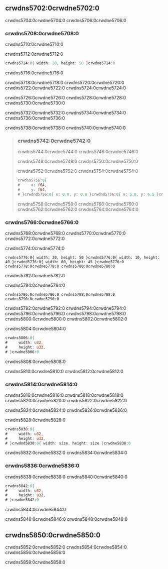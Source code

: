 ## crwdns5702:0crwdne5702:0

crwdns5704:0crwdne5704:0 crwdns5706:0crwdne5706:0

### crwdns5708:0crwdne5708:0

crwdns5710:0crwdne5710:0

<span class="filename">crwdns5712:0crwdne5712:0</span>

```rust
crwdns5714:0{ width: 30, height: 50 }crwdne5714:0
```


<span class="caption">crwdns5716:0crwdne5716:0</span>

crwdns5718:0crwdne5718:0 crwdns5720:0crwdne5720:0 crwdns5722:0crwdne5722:0 crwdns5724:0crwdne5724:0

crwdns5726:0crwdne5726:0 crwdns5728:0crwdne5728:0 crwdns5730:0crwdne5730:0

crwdns5732:0crwdne5732:0 crwdns5734:0crwdne5734:0 crwdns5736:0crwdne5736:0

crwdns5738:0crwdne5738:0 crwdns5740:0crwdne5740:0

> ### crwdns5742:0crwdne5742:0
> 
> crwdns5744:0crwdne5744:0 crwdns5746:0crwdne5746:0
> 
> crwdns5748:0crwdne5748:0 crwdns5750:0crwdne5750:0
> 
> crwdns5752:0crwdne5752:0 crwdns5754:0crwdne5754:0
> 
> ```rust
> crwdns5756:0{
> #     x: f64,
> #     y: f64,
> # }crwdnd5756:0{ x: 0.0, y: 0.0 }crwdnd5756:0{ x: 5.0, y: 6.5 }crwdne5756:0
> ```
> 
> crwdns5758:0crwdne5758:0 crwdns5760:0crwdne5760:0 crwdns5762:0crwdne5762:0 crwdns5764:0crwdne5764:0

### crwdns5766:0crwdne5766:0

crwdns5768:0crwdne5768:0 crwdns5770:0crwdne5770:0 crwdns5772:0crwdne5772:0

<span class="filename">crwdns5774:0crwdne5774:0</span>

```rust,ignore
crwdns5776:0{ width: 30, height: 50 }crwdnd5776:0{ width: 10, height: 40 }crwdnd5776:0{ width: 60, height: 45 }crwdne5776:0 crwdns5778:0crwdne5778:0 crwdns5780:0crwdne5780:0
```


<span class="caption">crwdns5782:0crwdne5782:0</span>

crwdns5784:0crwdne5784:0

```text
crwdns5786:0crwdne5786:0 crwdns5788:0crwdne5788:0 crwdns5790:0crwdne5790:0
```

crwdns5792:0crwdne5792:0 crwdns5794:0crwdne5794:0 crwdns5796:0crwdne5796:0 crwdns5798:0crwdne5798:0 crwdns5800:0crwdne5800:0 crwdns5802:0crwdne5802:0

<span class="filename">crwdns5804:0crwdne5804:0</span>

```rust
crwdns5806:0{
#     width: u32,
#     height: u32,
# }crwdne5806:0
```


<span class="caption">crwdns5808:0crwdne5808:0</span>

crwdns5810:0crwdne5810:0 crwdns5812:0crwdne5812:0

### crwdns5814:0crwdne5814:0

crwdns5816:0crwdne5816:0 crwdns5818:0crwdne5818:0 crwdns5820:0crwdne5820:0 crwdns5822:0crwdne5822:0

crwdns5824:0crwdne5824:0 crwdns5826:0crwdne5826:0

<span class="filename">crwdns5828:0crwdne5828:0</span>

```rust
crwdns5830:0{
#     width: u32,
#     height: u32,
# }crwdnd5830:0{ width: size, height: size }crwdne5830:0
```

crwdns5832:0crwdne5832:0 crwdns5834:0crwdne5834:0

### crwdns5836:0crwdne5836:0

crwdns5838:0crwdne5838:0 crwdns5840:0crwdne5840:0

```rust
crwdns5842:0{
#     width: u32,
#     height: u32,
# }crwdne5842:0
```


<span class="caption">crwdns5844:0crwdne5844:0</span>

crwdns5846:0crwdne5846:0 crwdns5848:0crwdne5848:0

## crwdns5850:0crwdne5850:0

crwdns5852:0crwdne5852:0 crwdns5854:0crwdne5854:0 crwdns5856:0crwdne5856:0

crwdns5858:0crwdne5858:0
